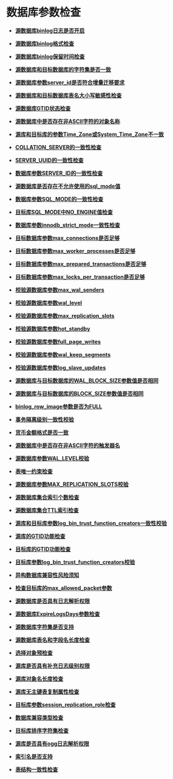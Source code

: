 # 数据库参数检查<a name="drs_12_0008"></a>

-   **[源数据库binlog日志是否开启](源数据库binlog日志是否开启.md)**  

-   **[源数据库binlog格式检查](源数据库binlog格式检查.md)**  

-   **[源数据库binlog保留时间检查](源数据库binlog保留时间检查.md)**  

-   **[源数据库和目标数据库的字符集是否一致](源数据库和目标数据库的字符集是否一致.md)**  

-   **[源数据库参数server\_id是否符合增量迁移要求](源数据库参数server_id是否符合增量迁移要求.md)**  

-   **[源数据库和目标数据库表名大小写敏感性检查](源数据库和目标数据库表名大小写敏感性检查.md)**  

-   **[源数据库GTID状态检查](源数据库GTID状态检查.md)**  

-   **[源数据库中是否存在非ASCII字符的对象名称](源数据库中是否存在非ASCII字符的对象名称.md)**  

-   **[源库和目标库的参数Time\_Zone或System\_Time\_Zone不一致](源库和目标库的参数Time_Zone或System_Time_Zone不一致.md)**  

-   **[COLLATION\_SERVER的一致性检查](COLLATION_SERVER的一致性检查.md)**  

-   **[SERVER\_UUID的一致性检查](SERVER_UUID的一致性检查.md)**  

-   **[数据库参数SERVER\_ID的一致性检查](数据库参数SERVER_ID的一致性检查.md)**  

-   **[源数据库是否存在不允许使用的sql\_mode值](源数据库是否存在不允许使用的sql_mode值.md)**  

-   **[数据库参数SQL\_MODE的一致性检查](数据库参数SQL_MODE的一致性检查.md)**  

-   **[目标库SQL\_MODE中NO\_ENGINE值检查](目标库SQL_MODE中NO_ENGINE值检查.md)**  

-   **[数据库参数innodb\_strict\_mode一致性检查](数据库参数innodb_strict_mode一致性检查.md)**  

-   **[目标数据库参数max\_connections是否足够](目标数据库参数max_connections是否足够.md)**  

-   **[目标数据库参数max\_worker\_processes是否足够](目标数据库参数max_worker_processes是否足够.md)**  

-   **[目标数据库参数max\_prepared\_transactions是否足够](目标数据库参数max_prepared_transactions是否足够.md)**  

-   **[目标数据库参数max\_locks\_per\_transaction是否足够](目标数据库参数max_locks_per_transaction是否足够.md)**  

-   **[校验源数据库参数max\_wal\_senders](校验源数据库参数max_wal_senders.md)**  

-   **[校验源数据库参数wal\_level](校验源数据库参数wal_level.md)**  

-   **[校验源数据库参数max\_replication\_slots](校验源数据库参数max_replication_slots.md)**  

-   **[校验源数据库参数hot\_standby](校验源数据库参数hot_standby.md)**  

-   **[校验源数据库参数full\_page\_writes](校验源数据库参数full_page_writes.md)**  

-   **[校验源数据库参数wal\_keep\_segments](校验源数据库参数wal_keep_segments.md)**  

-   **[校验源数据库参数log\_slave\_updates](校验源数据库参数log_slave_updates.md)**  

-   **[源数据库与目标数据库的WAL\_BLOCK\_SIZE参数值是否相同](源数据库与目标数据库的WAL_BLOCK_SIZE参数值是否相同.md)**  

-   **[源数据库与目标数据库的BLOCK\_SIZE参数值是否相同](源数据库与目标数据库的BLOCK_SIZE参数值是否相同.md)**  

-   **[binlog\_row\_image参数是否为FULL](binlog_row_image参数是否为FULL.md)**  

-   **[事务隔离级别一致性校验](事务隔离级别一致性校验.md)**  

-   **[货币金额格式是否一致](货币金额格式是否一致.md)**  

-   **[源数据库中是否存在非ASCII字符的触发器名](源数据库中是否存在非ASCII字符的触发器名.md)**  

-   **[源数据库参数WAL\_LEVEL校验](源数据库参数WAL_LEVEL校验.md)**  

-   **[表唯一约束检查](表唯一约束检查.md)**  

-   **[源数据库参数MAX\_REPLICATION\_SLOTS校验](源数据库参数MAX_REPLICATION_SLOTS校验.md)**  

-   **[源数据库集合索引个数检查](源数据库集合索引个数检查.md)**  

-   **[源数据库集合TTL索引检查](源数据库集合TTL索引检查.md)**  

-   **[源库和目标库参数log\_bin\_trust\_function\_creators一致性校验](源库和目标库参数log_bin_trust_function_creators一致性校验.md)**  

-   **[源库的GTID功能检查](源库的GTID功能检查.md)**  

-   **[目标库的GTID功能检查](目标库的GTID功能检查.md)**  

-   **[目标库参数log\_bin\_trust\_function\_creators校验](目标库参数log_bin_trust_function_creators校验.md)**  

-   **[异构数据库兼容性风险须知](异构数据库兼容性风险须知.md)**  

-   **[检查目标库的max\_allowed\_packet参数](检查目标库的max_allowed_packet参数.md)**  

-   **[源数据库是否具有日志解析权限](源数据库是否具有日志解析权限.md)**  

-   **[源数据库ExpireLogsDays参数检查](源数据库ExpireLogsDays参数检查.md)**  

-   **[源数据库字符集是否支持](源数据库字符集是否支持.md)**  

-   **[源数据库表名和字段名长度检查](源数据库表名和字段名长度检查.md)**  

-   **[选择对象预检查](选择对象预检查.md)**  

-   **[源库是否具有补充日志级别权限](源库是否具有补充日志级别权限.md)**  

-   **[源库对象名长度检查](源库对象名长度检查.md)**  

-   **[源库无主键表复制属性检查](源库无主键表复制属性检查.md)**  

-   **[目标库参数session\_replication\_role检查](目标库参数session_replication_role检查.md)**  

-   **[数据库兼容类型检查](数据库兼容类型检查.md)**  

-   **[目标库排序字符集检查](目标库排序字符集检查.md)**  

-   **[源库是否具有ogg日志解析权限](源库是否具有ogg日志解析权限.md)**  

-   **[索引名是否支持](索引名是否支持.md)**  

-   **[表结构一致性检查](表结构一致性检查.md)**  


